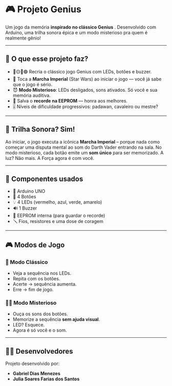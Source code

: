 # 🎮 Projeto Genius 

Um jogo da memória **inspirado no clássico Genius** . Desenvolvido com Arduino, uma trilha sonora épica e um modo misterioso pra quem é realmente gênio!

---

## 🚀 O que esse projeto faz?

- 🔴🟡🔵🟢 Recria o clássico jogo Genius com LEDs, botões e buzzer.
- 🎵 Toca a **Marcha Imperial** (Star Wars) ao iniciar o jogo — você já sabe que o jogo é sério.
- 😈 **Modo Misterioso**: LEDs desligados, sons ativados. Só você e sua memória auditiva.
- 💾 Salva o **recorde na EEPROM** — honra aos melhores.
- 🎚️ Níveis de dificuldade progressivos: padawan, cavaleiro ou mestre?

---

## 🎵 Trilha Sonora? Sim!

Ao iniciar, o jogo executa a icônica **Marcha Imperial** – porque nada como começar uma disputa mental ao som do Darth Vader entrando na sala. No modo misterioso, cada botão emite um **som único** para ser memorizado. A luz? Não mais. A Força agora é com você.

---

## 🔧 Componentes usados

- 🧠 Arduino UNO
- 🔘 4 Botões
- 💡 4 LEDs (vermelho, azul, verde, amarelo)
- 🔊 1 Buzzer
- 💾 EEPROM interna (para guardar o recorde)
- 🪛 Fios, resistores e uma dose de coragem

---

## 🎮 Modos de Jogo

### 🌈 Modo Clássico
- Veja a sequência nos LEDs.
- Repita com os botões.
- Acerte → sequência aumenta.
- Erre → fim de jogo.

### 😵‍💫 Modo Misterioso
- Ouça os sons dos botões.
- Memorize a sequência **sem ajuda visual**.
- LED? Esquece.
- Agora é só você e o som.

---

## 👨‍💻 Desenvolvedores

Projeto desenvolvido por:

- **Gabriel Dias Menezes**
- **Julia Soares Farias dos Santos**

